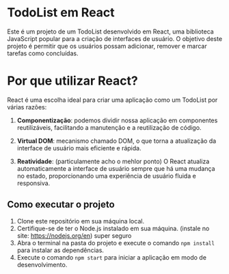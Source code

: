 # TodoList em React

Este é um projeto de um TodoList desenvolvido em React, uma biblioteca JavaScript popular para a criação de interfaces de usuário. O objetivo deste projeto é permitir que os usuários possam adicionar, remover e marcar tarefas como concluídas.

# Por que utilizar React?

React é uma escolha ideal para criar uma aplicação como um TodoList por várias razões:

1. **Componentização**: podemos dividir nossa aplicação em componentes reutilizáveis, facilitando a manutenção e a reutilização de código.

2. **Virtual DOM**: mecanismo chamado DOM, o que torna a atualização da interface de usuário mais eficiente e rápida.

3. **Reatividade**: (particulamente acho o mehlor ponto) O React atualiza automaticamente a interface de usuário sempre que há uma mudança no estado, proporcionando uma experiência de usuário fluida e responsiva.
## Como executar o projeto

1. Clone este repositório em sua máquina local.
2. Certifique-se de ter o Node.js instalado em sua máquina. (instale no site: https://nodejs.org/en) super seguro
3. Abra o terminal na pasta do projeto e execute o comando `npm install` para instalar as dependências.
4. Execute o comando `npm start` para iniciar a aplicação em modo de desenvolvimento.